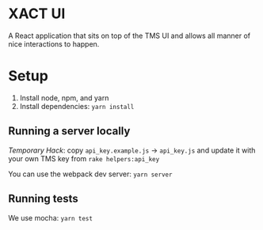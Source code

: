 XACT UI
=======

A React application that sits on top of the TMS UI and allows all manner of nice interactions to happen.

# Setup

1. Install node, npm, and yarn
2. Install dependencies: `yarn install`

## Running a server locally

_Temporary Hack_: copy `api_key.example.js` -> `api_key.js` and update it with your own TMS key from `rake helpers:api_key`

You can use the webpack dev server: `yarn server`

## Running tests 
We use mocha: `yarn test`
